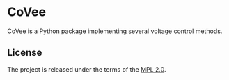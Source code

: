# CoVee

CoVee is a Python package implementing several voltage control methods.

## License

The project is released under the terms of the [MPL 2.0](https://mozilla.org/MPL/2.0/).